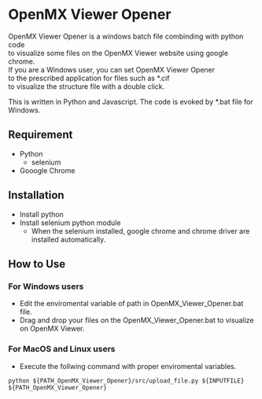 # OpenMX Viewer Opener
OpenMX Viewer Opener is a windows batch file combinding with python code  
to visualize some files on the OpenMX Viewer website using google chrome.  
If you are a Windows user, you can set OpenMX Viewer Opener  
to the prescribed application for files such as *.cif  
to visualize the structure file with a double click.  

This is written in Python and Javascript.
The code is evoked by *.bat file for Windows.

## Requirement
- Python
  - selenium
- Gooogle Chrome

## Installation
- Install python
- Install selenium python module
  - When the selenium installed, google chrome and chrome driver are installed automatically.

## How to Use
### For Windows users
- Edit the enviromental variable of path in OpenMX_Viewer_Opener.bat file.
- Drag and drop your files on the OpenMX_Viewer_Opener.bat to visualize on OpenMX Viewer.

### For MacOS and Linux users
- Execute the follwing command with proper enviromental variables.
```
python ${PATH_OpenMX_Viewer_Opener}/src/upload_file.py ${INPUTFILE} ${PATH_OpenMX_Viewer_Opener}
```
